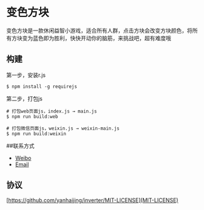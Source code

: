 变色方块
========

变色方块是一款休闲益智小游戏，适合所有人群，点击方块会改变方块颜色，将所有方块变为蓝色即为胜利，快快开动你的脑筋，来挑战吧，超有难度哦

## 构建
第一步，安装r.js

```
$ npm install -g requirejs
```

第二步，打包js
```
# 打包web页面js，index.js → main.js
$ npm run build:web

# 打包微信页面js，weixin.js → weixin-main.js
$ npm run build:weixin
```

##联系方式

- [Weibo](http://weibo.com/yanhaijing1234 "yanhaijing's Weibo")
- [Email](http://yanhaijing@yeah.net "yanhaijing's Email")

## 协议
[https://github.com/yanhaijing/inverter/MIT-LICENSE](MIT-LICENSE)
